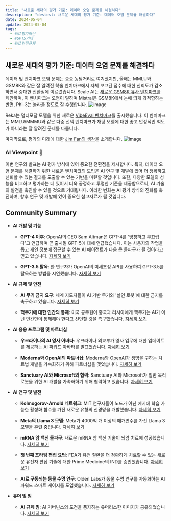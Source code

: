 ```yaml
---
title: "새로운 세대의 평가 기준: 데이터 오염 문제를 해결하다"
description: "destest: 새로운 세대의 평가 기준: 데이터 오염 문제를 해결하다"
date: 2024-05-04
update: 2024-05-04
tags:
  - #AI평가혁신
  - #GPT5기대
  - #AI안전규제
---
```


## 새로운 세대의 평가 기준: 데이터 오염 문제를 해결하다

데이터 및 벤치마크 오염 문제는 종종 농담거리로 여겨졌지만, 올해는 MMLU와 GSM8K와 같은 잘 알려진 학술 벤치마크에서 자체 보고된 점수에 대한 신뢰도가 감소하면서 중대한 전환점에 이르렀습니다. Scale AI는 [새로운 GSM8K 유사 벤치마크](https://twitter.com/_akhaliq/status/1785866152700211283?utm_source=ainews&utm_medium=email&utm_campaign=ainews-evals-the-next-generation)를 제안하며, 이 벤치마크는 오염이 덜하며 Mistral은 GSM8K에서 눈에 띄게 과적합하는 반면, Phi-3는 놀라울 정도로 잘 수행합니다. ![image](https://assets.buttondown.email/images/4737565c-4a53-46ac-8c90-35d1c53b0523.png?w=960&fit=max)

Reka는 멀티모달 모델을 위한 새로운 [VibeEval 벤치마크](https://twitter.com/RekaAILabs/status/1785731738326741103?utm_source=ainews&utm_medium=email&utm_campaign=ainews-evals-the-next-generation)를 출시했습니다. 이 벤치마크는 MMLU/MMMU와 같은 다중 선택 벤치마크가 채팅 모델에 대한 좋고 안정적인 척도가 아니라는 잘 알려진 문제를 다룹니다.

마지막으로, 평가의 미래에 대한 [Jim Fan의 생각](https://twitter.com/DrJimFan/status/1786054643568517261?utm_source=ainews&utm_medium=email&utm_campaign=ainews-evals-the-next-generation)을 소개합니다. ![image](https://assets.buttondown.email/images/349c2690-700a-4c54-bdd5-ef9a74d0d97a.png?w=960&fit=max)

### AI Viewpoint 🤖
이번 연구와 발표는 AI 평가 방식에 있어 중요한 전환점을 제시합니다. 특히, 데이터 오염 문제를 해결하기 위한 새로운 벤치마크의 도입은 AI 연구 및 개발에 있어 더 정확하고 신뢰할 수 있는 결과를 도출할 수 있는 기반을 마련할 것입니다. 또한, 다양한 모델의 성능을 비교하고 평가하는 데 있어서 더욱 공정하고 투명한 기준을 제공함으로써, AI 기술의 발전을 촉진할 수 있을 것으로 기대됩니다. 이러한 변화는 AI 평가 방식의 진화를 촉진하며, 향후 연구 및 개발에 있어 중요한 참고자료가 될 것입니다.

## Community Summary
- **AI 개발 및 기능**

  - **GPT-4 이후**: OpenAI의 CEO Sam Altman은 GPT-4를 '멍청하고 부끄럽다'고 언급하며 곧 출시될 GPT-5에 대해 언급했습니다. 이는 사용자의 작업을 돕고 개인 정보에 접근할 수 있는 AI 에이전트가 다음 큰 돌파구가 될 것이라고 믿고 있습니다. [자세히 보기](https://www.technologyreview.com/2024/05/01/1091979/sam-altman-says-helpful-agents-are-poised-to-become-ais-killer-function/?utm_source=ainews&utm_medium=email&utm_campaign=ainews-evals-the-next-generation)

  - **GPT-3.5 탈옥**: 한 연구자가 OpenAI의 미세조정 API를 사용하여 GPT-3.5를 탈옥하는 방법을 시연했습니다. [자세히 보기](https://www.reddit.com/r/OpenAI/comments/1chn1pv/its_actually_very_easy_to_jailbreak_chatgpt_using/?utm_source=ainews&utm_medium=email&utm_campaign=ainews-evals-the-next-generation)

- **AI 규제 및 안전**

  - **AI 무기 금지 요구**: 세계 지도자들이 AI 기반 무기와 '살인 로봇'에 대한 금지를 촉구하고 있습니다. [자세히 보기](https://www.theregister.com/2024/04/30/kill_killer_robots_now/?utm_source=ainews&utm_medium=email&utm_campaign=ainews-evals-the-next-generation)

  - **핵무기에 대한 인간의 통제**: 미국 공무원이 중국과 러시아에게 핵무기는 AI가 아닌 인간만이 통제해야 한다고 선언할 것을 촉구했습니다. [자세히 보기](https://www.reuters.com/world/us-official-urges-china-russia-declare-only-humans-not-ai-control-nuclear-2024-05-02/?utm_source=ainews&utm_medium=email&utm_campaign=ainews-evals-the-next-generation)

- **AI 응용 프로그램 및 파트너십**

  - **우크라이나의 AI 영사 아바타**: 우크라이나 외교부가 영사 업무에 대한 업데이트를 제공하는 AI 파워드 아바타를 발표했습니다. [자세히 보기](https://v.redd.it/ocrabrej5sxc1?utm_source=ainews&utm_medium=email&utm_campaign=ainews-evals-the-next-generation)

  - **Moderna와 OpenAI의 파트너십**: Moderna와 OpenAI가 생명을 구하는 치료법 개발을 가속화하기 위해 파트너십을 맺었습니다. [자세히 보기](https://openai.com/index/moderna?utm_source=ainews&utm_medium=email&utm_campaign=ainews-evals-the-next-generation)

  - **Sanctuary AI와 Microsoft의 협력**: Sanctuary AI와 Microsoft가 일반 목적 로봇을 위한 AI 개발을 가속화하기 위해 협력하고 있습니다. [자세히 보기](https://sanctuary.ai/resources/news/sanctuary-ai-announces-microsoft-collaboration-to-accelerate-ai-development-for-general-purpose-robots/?utm_source=ainews&utm_medium=email&utm_campaign=ainews-evals-the-next-generation)

- **AI 연구 및 발전**

  - **Kolmogorov-Arnold 네트워크**: MIT 연구자들이 노드가 아닌 에지에 학습 가능한 활성화 함수를 가진 새로운 유형의 신경망을 개발했습니다. [자세히 보기](https://arxiv.org/abs/2404.19756?utm_source=ainews&utm_medium=email&utm_campaign=ainews-evals-the-next-generation)

  - **Meta의 Llama 3 모델**: Meta가 4000억 개 이상의 매개변수를 가진 Llama 3 모델을 훈련 중입니다. [자세히 보기](https://www.reddit.com/r/LocalLLaMA/comments/1ci1hk0/metas_llama_3_400b_multimodal_longer_context/?utm_source=ainews&utm_medium=email&utm_campaign=ainews-evals-the-next-generation)

  - **mRNA 암 백신 돌파구**: 새로운 mRNA 암 백신 기술이 뇌암 치료에 성공했습니다. [자세히 보기](https://theconversation.com/brain-cancer-in-children-is-notoriously-hard-to-treat-a-new-mrna-cancer-vaccine-triggers-an-attack-from-within-228666?utm_source=ainews&utm_medium=email&utm_campaign=ainews-evals-the-next-generation)

  - **첫 번째 프라임 편집 요법**: FDA가 유전 질환을 더 정확하게 치료할 수 있는 새로운 유전자 편집 기술에 대한 Prime Medicine의 IND를 승인했습니다. [자세히 보기](https://x.com/genbio/status/1785406061177897075?s=46&utm_source=ainews&utm_medium=email&utm_campaign=ainews-evals-the-next-generation)

  - **AI로 구동되는 동물 수명 연구**: Olden Labs가 동물 수명 연구를 자동화하는 AI 파워드 스마트 케이지를 도입했습니다. [자세히 보기](https://x.com/longevitytech/status/1785643841346765201?s=46&utm_source=ainews&utm_medium=email&utm_campaign=ainews-evals-the-next-generation)

- **유머 및 밈**

  - **AI 규제 밈**: AI 거버넌스의 도전을 풍자하는 유머러스한 이미지가 공유되었습니다. [자세히 보기](https://i.redd.it/d18go4blytxc1.png?utm_source=ainews&utm_medium=email&utm_campaign=ainews-evals-the-next-generation)

